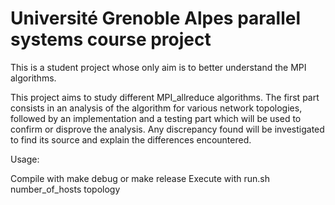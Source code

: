 # Université Grenoble Alpes parallel systems course project

This is a student project whose only aim is to better understand the MPI
algorithms.

This project aims to study different MPI_allreduce algorithms.
The first part consists in an analysis of the algorithm for
various network topologies, followed by an implementation and a testing
part which will be used to confirm or disprove the analysis.
Any discrepancy found will be investigated to find its source and
explain the differences encountered.

Usage:

Compile with make debug or make release
Execute with run.sh number_of_hosts topology